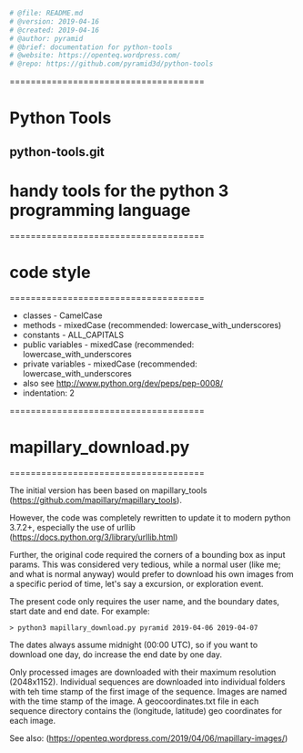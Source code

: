 ```bash
# @file: README.md
# @version: 2019-04-16
# @created: 2019-04-16
# @author: pyramid
# @brief: documentation for python-tools
# @website: https://openteq.wordpress.com/
# @repo: https://github.com/pyramid3d/python-tools
```


=====================================
# **Python Tools**
## **python-tools.git**
**handy tools for the python 3 programming language**
=====================================

=====================================
# code style
=====================================

- classes - CamelCase 
- methods - mixedCase (recommended: lowercase_with_underscores) 
- constants - ALL_CAPITALS 
- public variables - mixedCase (recommended: lowercase_with_underscores 
- private variables - mixedCase (recommended: lowercase_with_underscores 
- also see http://www.python.org/dev/peps/pep-0008/ 
- indentation: 2


=====================================
# mapillary_download.py
=====================================

The initial version has been based on mapillary_tools
(https://github.com/mapillary/mapillary_tools).

However, the code was completely rewritten to update it to
modern python 3.7.2+, especially the use of urllib
(https://docs.python.org/3/library/urllib.html)

Further, the original code required the corners of a bounding box as input params.
This was considered very tedious, while a normal user (like me; and what is normal anyway)
would prefer to download his own images from a specific period of time, let's say a
excursion, or exploration event.

The present code only requires the user name, and the boundary dates, start date and end date.
For example:

```
> python3 mapillary_download.py pyramid 2019-04-06 2019-04-07
```

The dates always assume midnight (00:00 UTC), so if you want to download one day,
do increase the end date by one day.

Only processed images are downloaded with their maximum resolution (2048x1152).
Individual sequences are downloaded into individual folders with teh time stamp of
the first image of the sequence.
Images are named with the time stamp of the image.
A geocoordinates.txt file in each sequence directory contains the
(longitude, latitude) geo coordinates for each image.

See also:
(https://openteq.wordpress.com/2019/04/06/mapillary-images/)

